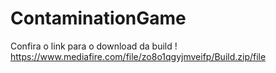 # ContaminationGame
Confira o link para o download da build ! https://www.mediafire.com/file/zo8o1qgyjmveifp/Build.zip/file
